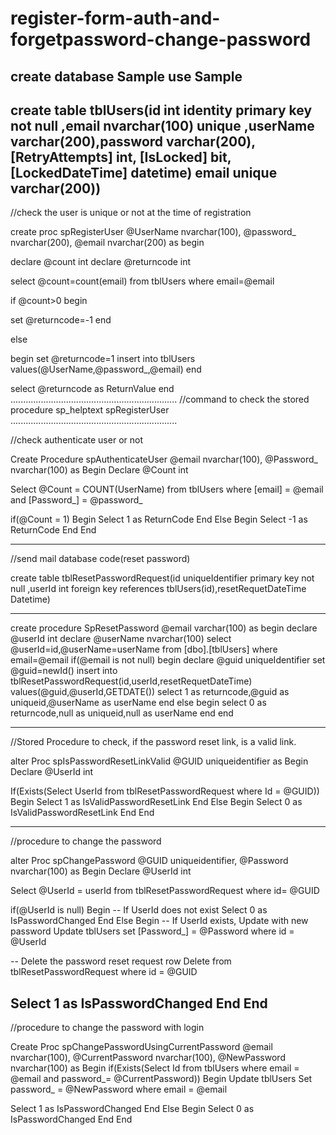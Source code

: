# register-form-auth-and-forgetpassword-change-password
create database Sample
use Sample
------------------------------------
create table tblUsers(id int identity primary key not null ,email nvarchar(100) unique
,userName varchar(200),password varchar(200), [RetryAttempts] int,
 [IsLocked] bit,
 [LockedDateTime] datetime)
email unique varchar(200))
------------------------------------
//check the user  is unique or not at the time of registration


create proc spRegisterUser
@UserName nvarchar(100),
@password_ nvarchar(200),
@email nvarchar(200)
as
begin

declare @count int
declare @returncode int

select @count=count(email) from tblUsers
 where email=@email

 if @count>0
 begin

 set @returncode=-1
 end

 else

 begin
 set @returncode=1
 insert into tblUsers values(@UserName,@password_,@email)
 end

 select @returncode as ReturnValue
 end
 ..................................................................
 //command to check the stored procedure sp_helptext spRegisterUser
 ..................................................................

//check authenticate user or not

 Create Procedure spAuthenticateUser
@email nvarchar(100),
@Password_ nvarchar(100)
as
Begin
 Declare @Count int
 
 Select @Count = COUNT(UserName) from tblUsers
 where [email] = @email and [Password_] = @password_
 
 if(@Count = 1)
 Begin
  Select 1 as ReturnCode
 End
 Else
 Begin
  Select -1 as ReturnCode
 End
End

---------------------------------------------------

//send mail database code(reset password)

create table tblResetPasswordRequest(id uniqueIdentifier  primary key not null ,userId int foreign key references tblUsers(id),resetRequetDateTime Datetime)

----------------------------------------------

create procedure SpResetPassword 
@email varchar(100)
as
begin
declare @userId int
declare @userName nvarchar(100)
select @userId=id,@userName=userName from [dbo].[tblUsers] where email=@email
if(@email is not null)
begin
declare @guid uniqueIdentifier 
set @guid=newId()
insert into tblResetPasswordRequest(id,userId,resetRequetDateTime) values(@guid,@userId,GETDATE())
 select 1 as returncode,@guid as uniqueid,@userName as userName
end
else
begin
select 0 as returncode,null as uniqueid,null as userName
end
end

----------------------------------
//Stored Procedure to check, if the password reset link, is a valid link.


alter Proc spIsPasswordResetLinkValid 
@GUID uniqueidentifier
as
Begin
 Declare @UserId int
 
 If(Exists(Select UserId from tblResetPasswordRequest where Id = @GUID))
 Begin
  Select 1 as IsValidPasswordResetLink
 End
 Else
 Begin
  Select 0 as IsValidPasswordResetLink
 End
End

---------------------------------
//procedure to change the password 

alter Proc spChangePassword
@GUID uniqueidentifier,
@Password nvarchar(100)
as
Begin
 Declare @UserId int
 
 Select @UserId = userId 
 from tblResetPasswordRequest
 where id= @GUID
 
 if(@UserId is null)
 Begin
  -- If UserId does not exist
  Select 0 as IsPasswordChanged
 End
 Else
 Begin
  -- If UserId exists, Update with new password
  Update tblUsers set
  [Password_] = @Password
  where id = @UserId
  
  -- Delete the password reset request row 
  Delete from tblResetPasswordRequest
  where id = @GUID
  
  Select 1 as IsPasswordChanged
 End
End
-----------

//procedure to change the password with login

Create Proc spChangePasswordUsingCurrentPassword
@email nvarchar(100),
@CurrentPassword nvarchar(100),
@NewPassword nvarchar(100)
as
Begin
 if(Exists(Select Id from tblUsers 
     where email  = @email 
     and password_= @CurrentPassword))
 Begin
  Update tblUsers
  Set password_ = @NewPassword
  where email = @email
  
  Select 1 as IsPasswordChanged
 End
 Else
 Begin
  Select 0 as IsPasswordChanged
 End
End

